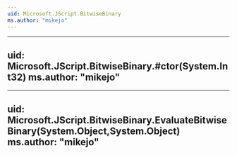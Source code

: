 ```yaml
---
uid: Microsoft.JScript.BitwiseBinary
ms.author: "mikejo"
---
```


---
uid: Microsoft.JScript.BitwiseBinary.#ctor(System.Int32)
ms.author: "mikejo"
---

---
uid: Microsoft.JScript.BitwiseBinary.EvaluateBitwiseBinary(System.Object,System.Object)
ms.author: "mikejo"
---
